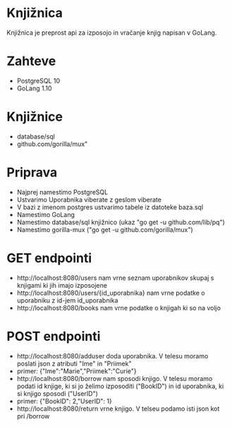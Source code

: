 # Knjižnica
Knjižnica je preprost api za izposojo in vračanje knjig napisan v GoLang.
# Zahteve 
- PostgreSQL 10
- GoLang 1.10
# Knjižnice
- database/sql
- github.com/gorilla/mux"
# Priprava
- Najprej namestimo PostgreSQL 
- Ustvarimo Uporabnika viberate z geslom viberate
- V bazi z imenom postgres ustvarimo tabele iz datoteke baza.sql
- Namestimo GoLang 
- Namestimo database/sql knjižnico (ukaz "go get -u github.com/lib/pq")
- Namestimo gorilla-mux ("go get -u github.com/gorilla/mux")
# GET endpointi
- http://localhost:8080/users nam vrne seznam uporabnikov skupaj s knjigami ki jih imajo izposojene
- http://localhost:8080/users/{id_uporabnika} nam vrne podatke o uporabniku z id-jem id_uporabnika
- http://localhost:8080/books nam vrne podatke o knjigah ki so na voljo

# POST endpointi
- http://localhost:8080/adduser doda uporabnika. V telesu moramo poslati json z atributi "Ime" in "Priimek"
- primer: {"Ime":"Marie","Priimek":"Curie"}
- http://localhost:8080/borrow nam sposodi knjigo. V telesu moramo podati id knjige, ki si jo želimo izposoditi ("BookID") in id uporabnika, ki si knjigo sposodi ("UserID")
- primer: {"BookID": 2,"UserID": 1}
- http://localhost:8080/return vrne knjigo. V telseu podamo isti json kot pri /borrow